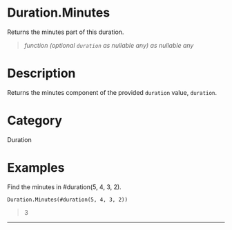 ﻿# Duration.Minutes
Returns the minutes part of this duration.
> _function (optional <code>duration</code> as nullable any) as nullable any_
# Description 
Returns the minutes component of the provided <code>duration</code> value, <code>duration</code>.
# Category 
Duration
# Examples 
Find the minutes in #duration(5, 4, 3, 2).
```
Duration.Minutes(#duration(5, 4, 3, 2))
```
> 3
***
